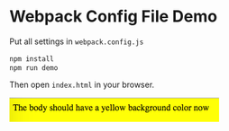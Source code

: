 Webpack Config File Demo
========================

Put all settings in `webpack.config.js`

```
npm install
npm run demo
```

Then open `index.html` in your browser.

![demo](./images/demo.jpg)